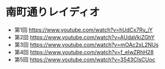 # 南町通りレイディオ  

* 第1回 https://www.youtube.com/watch?v=hUdCx7Ry_iY
* 第2回 https://www.youtube.com/watch?v=AUdaVkiZGhY
* 第3回 https://www.youtube.com/watch?v=mOAc2xL2NUs
* 第4回 https://www.youtube.com/watch?v=f_eIwZRhH28
* 第5回 https://www.youtube.com/watch?v=3543CIsCUoc
